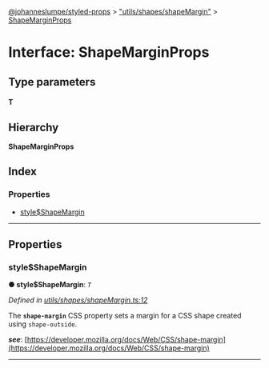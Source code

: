 [@johanneslumpe/styled-props](../README.md) > ["utils/shapes/shapeMargin"](../modules/_utils_shapes_shapemargin_.md) > [ShapeMarginProps](../interfaces/_utils_shapes_shapemargin_.shapemarginprops.md)

# Interface: ShapeMarginProps

## Type parameters
#### T 
## Hierarchy

**ShapeMarginProps**

## Index

### Properties

* [style$ShapeMargin](_utils_shapes_shapemargin_.shapemarginprops.md#style_shapemargin)

---

## Properties

<a id="style_shapemargin"></a>

###  style$ShapeMargin

**● style$ShapeMargin**: *`T`*

*Defined in [utils/shapes/shapeMargin.ts:12](https://github.com/johanneslumpe/styled-props/blob/8e709f1/src/utils/shapes/shapeMargin.ts#L12)*

The **`shape-margin`** CSS property sets a margin for a CSS shape created using `shape-outside`.

*__see__*: [https://developer.mozilla.org/docs/Web/CSS/shape-margin](https://developer.mozilla.org/docs/Web/CSS/shape-margin)

___

